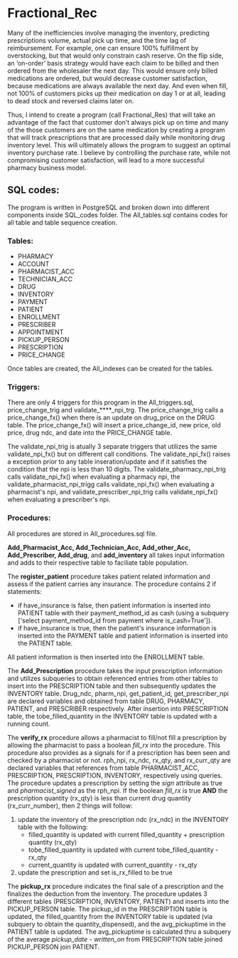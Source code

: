 # Fractional_Rec

Many of the inefficiencies involve managing the inventory, predicting prescriptions volume, actual pick up time, and the time lag of reimbursement. For example, one can ensure 100% fulfillment by overstocking, but that would only constrain cash reserve. On the flip side, an ‘on-order’ basis strategy would have each claim to be billed and then ordered from the wholesaler the next day. This would ensure only billed medications are ordered, but would  decrease customer satisfaction, because medications are always available the next day. And even when fill, not 100% of customers picks up their medication on day 1 or at all, leading to dead stock and reversed claims later on. 
 
Thus, I intend to create a program (call Fractional_Res) that will take an advantage of the fact that customer don’t always pick up on time and many of the those customers are on the same medication by creating a program that will track prescriptions that are processed daily while monitoring drug inventory level. This will ultimately allows the program to suggest an optimal inventory purchase rate. I believe by controlling the purchase rate, while not compromising customer satisfaction, will lead to a more successful pharmacy business model.

## SQL codes:
The program is written in PostgreSQL and broken down into different components inside SQL_codes folder. The All_tables.sql contains codes for all table and table sequence creation.

### Tables: 
- PHARMACY
- ACCOUNT
- PHARMACIST_ACC
- TECHNICIAN_ACC
- DRUG
- INVENTORY
- PAYMENT
- PATIENT
- ENROLLMENT
- PRESCRIBER
- APPOINTMENT
- PICKUP_PERSON
- PRESCRIPTION
- PRICE_CHANGE

Once tables are created, the All_indexes can be created for the tables.

### Triggers:
There are only 4 triggers for this program in the All_triggers.sql, price_change_trig and validate_****_npi_trg. The price_change_trig calls a price_change_fx() when there is an update on drug_price on the DRUG table. The price_change_fx() will insert a price_change_id, new price, old price, drug ndc, and date into the PRICE_CHANGE table. 

The validate_npi_trig is atually 3 separate triggers that utilizes the same validate_npi_fx() but on different call conditions. The validate_npi_fx() raises a exception prior to any table inseration/update and if it satisfies the condition that the npi is less than 10 digits. The validate_pharmacy_npi_trig calls validate_npi_fx() when evaluating a pharmacy npi, the validate_pharmacist_npi_trigg calls validate_npi_fx() when evaluating a pharmacist's npi, and validate_prescriber_npi_trig calls validate_npi_fx() when evaluating a prescriber's npi. 

### Procedures:
All procedures are stored in All_procedures.sql file. 

**Add_Pharmacist_Acc, Add_Technician_Acc, Add_other_Acc, Add_Prescriber, Add_drug**, and **add_inventory** all takes input information and adds to their respective table to faciliate table population. 

The **register_patient** procedure takes patient related information and assess if the patient carries any insurance. The procedure contains 2 if statements: 

- if have_insurance is false, then patient information is inserted into PATIENT table with their payment_method_id as cash (using a subquery ['select payment_method_id from payment where is_cash=True']).
- if have_insurance is true, then the patient's insurance information is inserted into the PAYMENT table and patient information is inserted into the PATIENT table.

All patient information is then inserted into the ENROLLMENT table. 

The **Add_Prescription** procedure takes the input prescription information and utilizes subqueries to obtain referenced entries from other tables to insert into the PRESCRIPTION table and then subsequently updates the INVENTORY table. Drug_ndc, pharm_npi, get_patient_id, get_prescriber_npi are declared variables and obtained from table DRUG, PHARMACY, PATIENT, and PRESCRIBER respectively. After insertion into PRESCRIPTION table, the tobe_filled_quantity in the INVENTORY table is updated with a running count. 

The **verify_rx** procedure allows a pharmacist to fill/not fill a prescription by allowing the pharmacist to pass a boolean *fill_rx* into the procedure. This procedure also provides as a signals for if a prescription has been seen and checked by a pharmacist or not. rph_npi, rx_ndc, rx_qty, and rx_curr_qty are declared variables that references from table PHARMACIST_ACC, PRESCRIPTION, PRESCRIPTION, INVENTORY, respectively using queries. The procedure updates a prescription by setting the *sign* attribute as true and *pharmacist_signed* as the rph_npi. If the boolean *fill_rx* is true **AND** the prescription quantity (rx_qty) is less than current drug quantity (rx_curr_number), then 2 things will follow:
1. update the inventory of the prescription ndc (rx_ndc) in the INVENTORY table with the following:
   - filled_quantity is updated with current filled_quantity + prescription quantity (rx_qty)
   - tobe_filled_quantity is updated with current tobe_filled_quantity - rx_qty
   - current_quantity is updated with current_quantity - rx_qty
2. update the prescription and set is_rx_filled to be true  

The **pickup_rx** procedure indicates the final sale of a prescription and the finalizes the deduction from the inventory. The procedure updates 3 different tables (PRESCRIPTION, INVENTORY, PATIENT) and inserts into the PICKUP_PERSON table. The pickup_id in the PRESCRIPTION table is updated, the filled_quantity from the INVENTORY table is updated (via subquery to obtain the quantity_dispensed), and the avg_pickuptime in the PATIENT table is updated. The avg_pickuptime is calculated thru a subquery of the average *pickup_date* - *written_on* from PRESCRIPTION table joined PICKUP_PERSON join PATIENT. 














 
